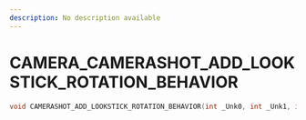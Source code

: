 ```yaml
---
description: No description available 
---
```


# CAMERA\_CAMERASHOT_ADD_LOOKSTICK_ROTATION_BEHAVIOR

```cpp
void CAMERASHOT_ADD_LOOKSTICK_ROTATION_BEHAVIOR(int _Unk0, int _Unk1, int _Unk2, int _Unk3, int _Unk4, int _Unk5, int _Unk6);
```